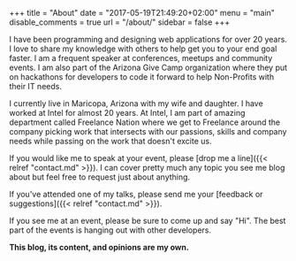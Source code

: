 +++
title = "About"
date = "2017-05-19T21:49:20+02:00"
menu = "main"
disable_comments = true
url = "/about/"
sidebar = false
+++

I have been programming and designing web applications for over 20 years.  I love to share my knowledge with others to help get you to your end goal faster.  I am a frequent speaker at conferences, meetups and community events.  I am also part of the Arizona Give Camp organization where they put on hackathons for developers to code it forward to help Non-Profits with their IT needs.  

I currently live in Maricopa, Arizona with my wife and daughter.  I have worked at Intel for almost 20 years.  At Intel, I am part of amazing department called Freelance Nation where we get to Freelance around the company picking work that intersects with our passions, skills and company needs while passing on the work that doesn't excite us.  

If you would like me to speak at your event, please [drop me a line]({{< relref "contact.md" >}}).  I can cover pretty much any topic you see me blog about but feel free to request just about anything.  

If you've attended one of my talks, please send me your [feedback or suggestions]({{< relref "contact.md" >}}). 

If you see me at an event, please be sure to come up and say "Hi".  The best part of the events is hanging out with other developers.

**This blog, its content, and opinions are my own.**

